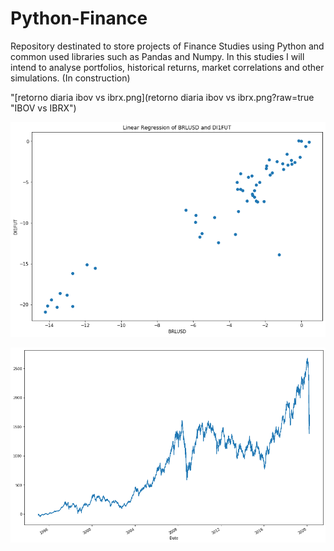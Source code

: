 # Python-Finance
Repository destinated to store projects of Finance Studies using Python and common used libraries such as Pandas and Numpy. In this studies I will intend to analyse portfolios, historical returns, market correlations and other simulations. (In construction)

"[retorno diaria ibov vs ibrx.png](retorno diaria ibov vs ibrx.png?raw=true "IBOV vs IBRX")

![BRLUSD.DI1FUT](BRLUSD.DI1FUT.png?raw=true "BRLUSD.DI1FUT")

![BVSP](BVSP.png?raw=true "BVSP")

